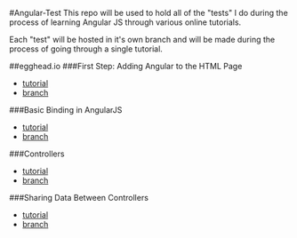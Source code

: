 #Angular-Test
This repo will be used to hold all of the "tests" I do during the process of learning Angular JS through various online tutorials.

Each "test" will be hosted in it's own branch and will be made during the process of going through a single tutorial.

##egghead.io
###First Step: Adding Angular to the HTML Page
 * [tutorial](https://egghead.io/lessons/first-step-adding-to-project)
 * [branch](https://github.com/jmdarling/Angular-Test/tree/egghead.io-First-Step--Adding-Angular-to-the-HTML-Page)

###Basic Binding in AngularJS
* [tutorial](https://egghead.io/lessons/angularjs-binding)
* [branch](https://github.com/jmdarling/Angular-Test/tree/egghead.io-Basic-Binding-in-AngularJS)

###Controllers
* [tutorial](https://egghead.io/lessons/angularjs-controllers)
* [branch](https://github.com/jmdarling/Angular-Test/tree/egghead.io-Controllers)

###Sharing Data Between Controllers
* [tutorial](https://egghead.io/lessons/angularjs-sharing-data-between-controllers)
* [branch](https://github.com/jmdarling/Angular-Test/tree/egghead.io-Sharing-Data-Between-Controllers)
